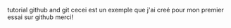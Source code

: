 tutorial github and git cecei est un exemple que j'ai creé pour mon premier essai sur github merci!
